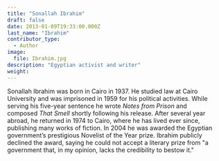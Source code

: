 ```yaml
---
title: "Sonallah Ibrahim"
draft: false
date: 2013-01-09T19:33:00.000Z
last_name: "Ibrahim"
contributor_type:
  - Author
image:
  file: Ibrahim.jpg
description: "Egyptian activist and writer"
weight:
---
```


Sonallah Ibrahim was born in Cairo in 1937. He studied law at Cairo University and was imprisoned in 1959 for his political activities. While serving his five-year sentence he wrote _Notes from Prison_ and composed _That Smell_ shortly following his release. After several year abroad, he returned in 1974 to Cairo, where he has lived ever since, publishing many works of fiction. In 2004 he was awarded the Egyptian government’s prestigious Novelist of the Year prize. Ibrahim publicly declined the award, saying he could not accept a literary prize from "a government that, in my opinion, lacks the credibility to bestow it."

